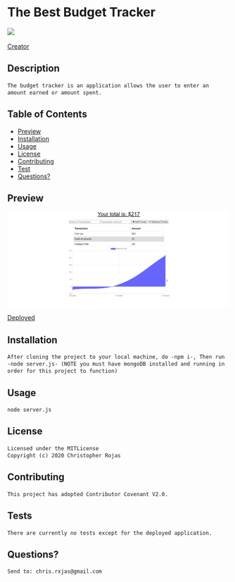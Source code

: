   # The Best Budget Tracker
  ![](https://img.shields.io/badge/License-MITLicense-yellow)

  [Creator](https://github.com/rxjas)

  ## Description 
    The budget tracker is an application allows the user to enter an amount earned or amount spent.

  ## Table of Contents
  * [Preview](#Preview)
  * [Installation](#Installation)
  * [Usage](#Usage)
  * [License](#License)
  * [Contributing](#Contributing)
  * [Test](#Tests)
  * [Questions?](#Questions?)
     
  ## Preview
  ![](/gif/budgetPreview.gif)

  [Deployed](https://sleepy-falls-93504.herokuapp.com/)

  ## Installation
    After cloning the project to your local machine, do -npm i-, Then run -node server.js- (NOTE you must have mongoDB installed and running in order for this project to function)

  ## Usage
    node server.js

  ## License
    Licensed under the MITLicense
    Copyright (c) 2020 Christopher Rojas

  ## Contributing
    This project has adopted Contributor Covenant V2.0. 

  ## Tests
    There are currently no tests except for the deployed application.

  ## Questions?
    Send to: chris.rxjas@gmail.com


